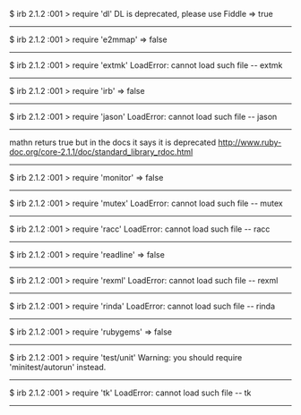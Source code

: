 $ irb
2.1.2 :001 > require 'dl'
DL is deprecated, please use Fiddle
 => true 
__________________________________________________________

$ irb
2.1.2 :001 > require 'e2mmap'
 => false 
__________________________________________________________
 
$ irb
2.1.2 :001 > require 'extmk'
LoadError: cannot load such file -- extmk
__________________________________________________________

$ irb
2.1.2 :001 > require 'irb'
 => false 
__________________________________________________________
 
 $ irb
2.1.2 :001 > require 'jason'
LoadError: cannot load such file -- jason
__________________________________________________________

mathn returs true but in the docs it says it is deprecated
http://www.ruby-doc.org/core-2.1.1/doc/standard_library_rdoc.html
__________________________________________________________

$ irb
2.1.2 :001 > require 'monitor'
 => false 
__________________________________________________________

$ irb
2.1.2 :001 > require 'mutex'
LoadError: cannot load such file -- mutex
__________________________________________________________

$ irb
2.1.2 :001 > require 'racc'
LoadError: cannot load such file -- racc
________________________________________________________

$ irb
2.1.2 :001 > require 'readline'
 => false
__________________________________________________________

$ irb
2.1.2 :001 > require 'rexml'
LoadError: cannot load such file -- rexml
__________________________________________________________

$ irb
2.1.2 :001 > require 'rinda'
LoadError: cannot load such file -- rinda
__________________________________________________________

 $ irb
2.1.2 :001 > require 'rubygems'
 => false 
__________________________________________________________

$ irb
2.1.2 :001 > require 'test/unit'
Warning: you should require 'minitest/autorun' instead.
__________________________________________________________

$ irb
2.1.2 :001 > require 'tk'
LoadError: cannot load such file -- tk
__________________________________________________________
